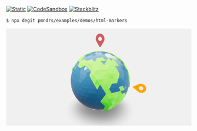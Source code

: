 [![Static](https://img.shields.io/badge/demo-%23646CFF.svg?logo=html5&logoColor=white)](https://pmndrs.github.io/examples/html-markers)
[![CodeSandbox](https://img.shields.io/badge/codesandbox-040404?logo=codesandbox&logoColor=DBDBDB)](https://codesandbox.io/s/github/pmndrs/examples/tree/main/demos/html-markers)
[![Stackblitz](https://img.shields.io/badge/stackblitz-fff?logo=Stackblitz&logoColor=1389FD)](https://stackblitz.com/github/pmndrs/examples/tree/main/demos/html-markers)

```sh
$ npx degit pmndrs/examples/demos/html-markers
```

![](thumbnail.webp)
